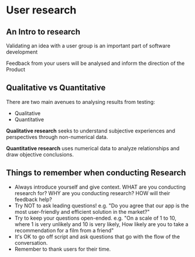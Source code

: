 # User research

## An Intro to research

Validating an idea with a user group is an important part of software development

Feedback from your users will be analysed and inform the direction of the Product

## Qualitative vs Quantitative

There are two main avenues to analysing results from testing:

- Qualitative
- Quantitative

**Qualitative research** seeks to understand subjective experiences and perspectives through non-numerical data.

**Quantitative research** uses numerical data to analyze relationships and draw objective conclusions.

## Things to remember when conducting Research

- Always introduce yourself and give context. WHAT are you conducting research for? WHY are you conducting research? HOW will their feedback help?
- Try NOT to ask leading questions! e.g. "Do you agree that our app is the most user-friendly and efficient solution in the market?"
- Try to keep your questions open-ended. e.g. "On a scale of 1 to 10, where 1 is very unlikely and 10 is very likely, How likely are you to take a recommendation for a film from a friend"
- It's OK to go off script and ask questions that go with the flow of the conversation.
- Remember to thank users for their time.
